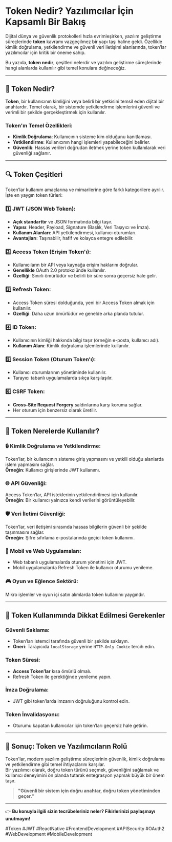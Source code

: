 # Token Nedir? Yazılımcılar İçin Kapsamlı Bir Bakış

Dijital dünya ve güvenlik protokolleri hızla evrimleşirken, yazılım geliştirme süreçlerinde **token** kavramı vazgeçilmez bir yapı taşı haline geldi. Özellikle kimlik doğrulama, yetkilendirme ve güvenli veri iletişimi alanlarında, token’lar yazılımcılar için kritik bir öneme sahip.

Bu yazıda, **token nedir**, çeşitleri nelerdir ve yazılım geliştirme süreçlerinde hangi alanlarda kullanılır gibi temel konulara değineceğiz.

---

## 🎯 Token Nedir?

**Token**, bir kullanıcının kimliğini veya belirli bir yetkisini temsil eden dijital bir anahtardır. Temel olarak, bir sistemde yetkilendirme işlemlerini güvenli ve verimli bir şekilde gerçekleştirmek için kullanılır.

### Token'ın Temel Özellikleri:

- **Kimlik Doğrulama**: Kullanıcının sisteme kim olduğunu kanıtlaması.
- **Yetkilendirme**: Kullanıcının hangi işlemleri yapabileceğini belirler.
- **Güvenlik**: Hassas verileri doğrudan iletmek yerine token kullanılarak veri güvenliği sağlanır.

---

## 🔍 Token Çeşitleri

Token’lar kullanım amaçlarına ve mimarilerine göre farklı kategorilere ayrılır. İşte en yaygın token türleri:

### 1️⃣ JWT (JSON Web Token):

- **Açık standarttır** ve JSON formatında bilgi taşır.
- **Yapısı**: Header, Payload, Signature (Başlık, Veri Taşıyıcı ve İmza).
- **Kullanım Alanları**: API yetkilendirmesi, kullanıcı oturumları.
- **Avantajları**: Taşınabilir, hafif ve kolayca entegre edilebilir.

### 2️⃣ Access Token (Erişim Token'ı):

- Kullanıcıların bir API veya kaynağa erişim haklarını doğrular.
- **Genellikle** OAuth 2.0 protokolünde kullanılır.
- **Özelliği**: Sınırlı ömürlüdür ve belirli bir süre sonra geçersiz hale gelir.

### 3️⃣ Refresh Token:

- Access Token süresi dolduğunda, yeni bir Access Token almak için kullanılır.
- **Özelliği**: Daha uzun ömürlüdür ve genelde arka planda tutulur.

### 4️⃣ ID Token:

- Kullanıcının kimliği hakkında bilgi taşır (örneğin e-posta, kullanıcı adı).
- **Kullanım Alanı**: Kimlik doğrulama işlemlerinde kullanılır.

### 5️⃣ Session Token (Oturum Token'ı):

- Kullanıcı oturumlarının yönetiminde kullanılır.
- Tarayıcı tabanlı uygulamalarda sıkça karşılaşılır.

### 6️⃣ CSRF Token:

- **Cross-Site Request Forgery** saldırılarına karşı koruma sağlar.
- Her oturum için benzersiz olarak üretilir.

---

## 🚀 Token Nerelerde Kullanılır?

### 🔒 Kimlik Doğrulama ve Yetkilendirme:

Token’lar, bir kullanıcının sisteme giriş yapmasını ve yetkili olduğu alanlarda işlem yapmasını sağlar.  
**Örneğin**: Kullanıcı girişlerinde JWT kullanımı.

### 🌐 API Güvenliği:

Access Token’lar, API isteklerinin yetkilendirilmesi için kullanılır.  
**Örneğin**: Bir kullanıcı yalnızca kendi verilerini görüntüleyebilir.

### 🛡️ Veri İletimi Güvenliği:

Token’lar, veri iletişimi sırasında hassas bilgilerin güvenli bir şekilde taşınmasını sağlar.  
**Örneğin**: Şifre sıfırlama e-postalarında geçici token kullanımı.

### 📱 Mobil ve Web Uygulamaları:

- Web tabanlı uygulamalarda oturum yönetimi için JWT.
- Mobil uygulamalarda Refresh Token ile kullanıcı oturumu yenileme.

### 🎮 Oyun ve Eğlence Sektörü:

Mikro işlemler ve oyun içi satın alımlarda token kullanımı yaygındır.

---

## 🔑 Token Kullanımında Dikkat Edilmesi Gerekenler

### Güvenli Saklama:

- Token’ları istemci tarafında güvenli bir şekilde saklayın.
- **Öneri**: Tarayıcıda `localStorage` yerine `HTTP-Only Cookie` tercih edin.

### Token Süresi:

- **Access Token’lar** kısa ömürlü olmalı.
- Refresh Token ile gerektiğinde yenileme yapın.

### İmza Doğrulama:

- JWT gibi token’larda imzanın doğruluğunu kontrol edin.

### Token İnvalidasyonu:

- Oturumu kapatan kullanıcılar için token’ları geçersiz hale getirin.

---

## 🏁 Sonuç: Token ve Yazılımcıların Rolü

Token'lar, modern yazılım geliştirme süreçlerinin güvenlik, kimlik doğrulama ve yetkilendirme gibi temel ihtiyaçlarını karşılar.  
Bir yazılımcı olarak, doğru token türünü seçmek, güvenliğini sağlamak ve kullanıcı deneyimini ön planda tutarak entegrasyon yapmak büyük bir önem taşır.

> **"Güvenli bir sistem için doğru anahtar, doğru token yönetiminden geçer."**

---

👉 **Bu konuyla ilgili sizin tecrübeleriniz neler? Fikirlerinizi paylaşmayı unutmayın!**

#Token #JWT #ReactNative #FrontendDevelopment #APISecurity #OAuth2 #WebDevelopment #MobileDevelopment

